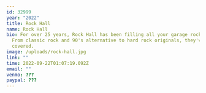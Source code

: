 ```yaml
---
id: 32999
year: "2022"
title: Rock Hall
name: Rock Hall
bio: For over 25 years, Rock Hall has been filling all your garage rock needs. 
  From classic rock and 90's alternative to hard rock originals, they've got you
  covered.
image: /uploads/rock-hall.jpg
link: ""
time: 2022-09-22T01:07:19.092Z
email: ""
venmo: ???
paypal: ???
---
```

